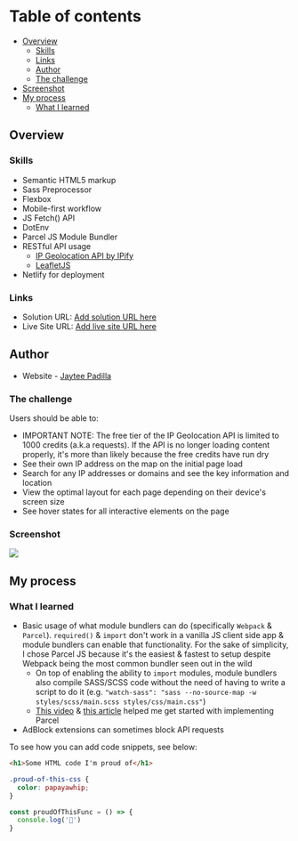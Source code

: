 # Table of contents

- [Overview](#overview)
  - [Skills](#skills)
  - [Links](#links)
  - [Author](#author)
  - [The challenge](#the-challenge)
- [Screenshot](#screenshot)
- [My process](#my-process)
  - [What I learned](#what-i-learned)

## Overview

### Skills

- Semantic HTML5 markup
- Sass Preprocessor
- Flexbox
- Mobile-first workflow
- JS Fetch() API
- DotEnv
- Parcel JS Module Bundler
- RESTful API usage
  - [IP Geolocation API by IPify](https://geo.ipify.org/)
  - [LeafletJS](https://leafletjs.com/)
- Netlify for deployment

### Links

- Solution URL: [Add solution URL here](https://your-solution-url.com)
- Live Site URL: [Add live site URL here](https://your-live-site-url.com)

## Author

- Website - [Jaytee Padilla](https://jayteepadilla.dev/)

### The challenge

Users should be able to:

- IMPORTANT NOTE: The free tier of the IP Geolocation API is limited to 1000 credits (a.k.a requests). If the API is no longer loading content properly, it's more than likely because the free credits have run dry
- See their own IP address on the map on the initial page load
- Search for any IP addresses or domains and see the key information and location
- View the optimal layout for each page depending on their device's screen size
- See hover states for all interactive elements on the page

### Screenshot

![](./screenshot.jpg)

## My process

### What I learned

- Basic usage of what module bundlers can do (specifically `Webpack` & `Parcel`). `required()` & `import` don't work in a vanilla JS client side app & module bundlers can enable that functionality. For the sake of simplicity, I chose Parcel JS because it's the easiest & fastest to setup despite Webpack being the most common bundler seen out in the wild
  - On top of enabling the ability to `import` modules, module bundlers also compile SASS/SCSS code without the need of having to write a script to do it (e.g. `"watch-sass": "sass --no-source-map -w styles/scss/main.scss styles/css/main.css"`)
  - [This video](https://youtu.be/R02ehdTzi3I) & [this article](https://codeburst.io/bundle-your-web-application-with-parceljs-b4eee99bdb55) helped me get started with implementing Parcel
- AdBlock extensions can sometimes block API requests 

To see how you can add code snippets, see below:

```html
<h1>Some HTML code I'm proud of</h1>
```
```css
.proud-of-this-css {
  color: papayawhip;
}
```
```js
const proudOfThisFunc = () => {
  console.log('🎉')
}
```
